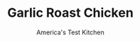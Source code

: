 ---
layout: ../../layouts/MarkdownPostLayout.astro
title: Garlic Roast Chicken
author: America's Test Kitchen
pubDate: 2023-03-15
description: "Our quick roasted garlic flavors the meat and serves as the base of the pan sauce we serve with this chicken."
image_url: https://res.cloudinary.com/hksqkdlah/image/upload/ar_1:1,c_fill,dpr_2.0,f_auto,fl_lossy.progressive.strip_profile,g_faces:auto,q_auto:low,w_344/6509_sfs-garlicroastchicken-0004-279726
tags: ["Main Courses","Chicken"]
calories: 4808
protein: 83
carbohydrates: 16
fats: 
fiber: 1
ingredients: ["50 , garlic cloves, peeled and halved (see note)","1/4 cup, extra virgin olive oil","1 , whole chicken (3 1/2- to 4-pound) whole chicken",", Salt and pepper","1 3/4 cups, low-sodium chicken broth","3/4 cup, white wine","1/2 cup plus 1 tablespoon, water","1 teaspoon, cornstarch","2 tablespoons, cold unsalted butter, cut into pieces","2 teaspoons, finely chopped fresh tarragon"]
serves: 4
time: "2 hours, plus 20 minutes resting"
instructions: ["Adjust oven rack to lower-middle position and heat oven to 375 degrees. Combine garlic and oil in small saucepan. Cook, covered, over medium-low heat, stirring occasionally, until garlic is softened and straw-colored, 10 to 15 minutes. Reserve 1 tablespoon oil and transfer remaining garlic mixture to food processor; puree until smooth. Let cool.","Pat chicken dry inside and out with paper towels. Combine 1/4 cup garlic puree, 1/4 teaspoon salt, and 1/2 teaspoon pepper in small bowl. Tuck wings behind back, then, following photos 1 and 2 at left, spread garlic mixture under skin of chicken and rub reserved oil over outside of chicken. Tie legs together with kitchen twine. Season chicken with salt and pepper and arrange, breast-side down, on V-rack set inside roasting pan. Roast until just golden, about 35 minutes.","Remove chicken from oven and, using wad of paper towels, flip chicken breast-side up. Raise oven temperature to 450 degrees. Whisk broth, wine, ½ cup water, and remaining garlic puree in measuring cup, then pour into roasting pan. Return chicken to oven and roast until thigh meat registers 170 to 175 degrees, 30 to 40 minutes. Transfer chicken to cutting board and let rest 20 minutes.","Meanwhile, transfer pan juices and any accumulated chicken juices to saucepan; skim fat. Whisk remaining water and cornstarch in small bowl, then add to saucepan. Simmer until sauce is slightly thickened, about 2 minutes. Whisk in butter, then strain into serving bowl. Stir in tarragon and season with salt and pepper. Carve chicken and serve, passing sauce at table."]
nutrition: ["1116 mg Potassium","728 mg Phosphorus","140 mg Calcium","5 mg Iron","105 mg Magnesium","1555 mg Sodium","6 mg Zinc","84 g Fat","30 mg Niacin (B3)","38 g Monounsaturated","15 g Polyunsaturated","18 mg Vitamin C","334 mg Cholesterol","24 g Saturated","1 g Fiber","28 µg Folate (food)","19 µg Vitamin K","476 g Water","16 g Carbs","28 µg Folate equivalent (total)","83 g Protein","3 mg Vitamin E","1 µg Vitamin B12","2 mg Vitamin B6","224 µg Vitamin A","1202 kcal Energy","4808 calories"]
notes: "You will need one 8-ounce jar of peeled garlic cloves or 3 to 4 whole heads of garlic (see related content for tips on peeling large amounts of garlic cloves)."
---